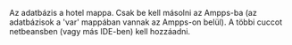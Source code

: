 Az adatbázis a hotel mappa. Csak be kell másolni az Ampps-ba (az adatbázisok a 'var' mappában vannak az Ampps-on belül). A többi cuccot netbeansben (vagy más IDE-ben) kell hozzáadni.

